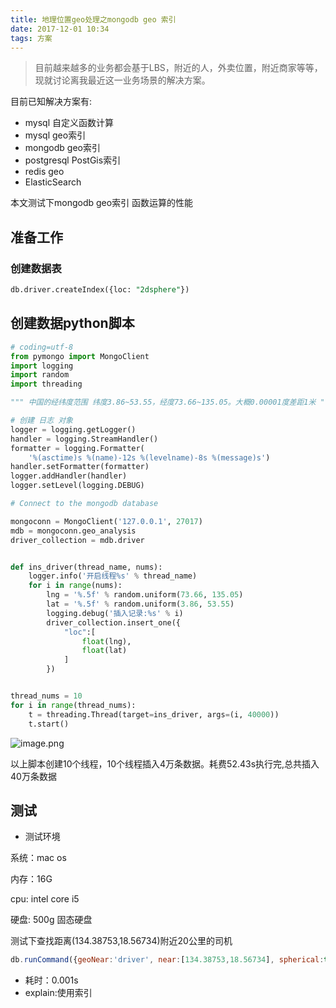 ```yaml
---
title: 地理位置geo处理之mongodb geo 索引
date: 2017-12-01 10:34
tags: 方案
---
```


> 目前越来越多的业务都会基于LBS，附近的人，外卖位置，附近商家等等，现就讨论离我最近这一业务场景的解决方案。

目前已知解决方案有:

- mysql 自定义函数计算
- mysql geo索引
- mongodb geo索引
- postgresql PostGis索引
- redis geo
- ElasticSearch

本文测试下mongodb geo索引 函数运算的性能

<!-- more -->

## 准备工作

### 创建数据表

```sql
db.driver.createIndex({loc: "2dsphere"})
```

## 创建数据python脚本

```python
# coding=utf-8
from pymongo import MongoClient
import logging
import random
import threading

""" 中国的经纬度范围 纬度3.86~53.55，经度73.66~135.05。大概0.00001度差距1米 """

# 创建 日志 对象
logger = logging.getLogger()
handler = logging.StreamHandler()
formatter = logging.Formatter(
    '%(asctime)s %(name)-12s %(levelname)-8s %(message)s')
handler.setFormatter(formatter)
logger.addHandler(handler)
logger.setLevel(logging.DEBUG)

# Connect to the mongodb database

mongoconn = MongoClient('127.0.0.1', 27017)
mdb = mongoconn.geo_analysis
driver_collection = mdb.driver


def ins_driver(thread_name, nums):
    logger.info('开启线程%s' % thread_name)
    for i in range(nums):
        lng = '%.5f' % random.uniform(73.66, 135.05)
        lat = '%.5f' % random.uniform(3.86, 53.55)
        logging.debug('插入记录:%s' % i)
        driver_collection.insert_one({
            "loc":[
                float(lng),
                float(lat)
            ]
        })


thread_nums = 10
for i in range(thread_nums):
    t = threading.Thread(target=ins_driver, args=(i, 40000))
    t.start()

```
![image.png](http://upload-images.jianshu.io/upload_images/4033700-dda526bdfcc5c759.png?imageMogr2/auto-orient/strip%7CimageView2/2/w/1240)



以上脚本创建10个线程，10个线程插入4万条数据。耗费52.43s执行完,总共插入40万条数据

## 测试

- 测试环境

系统：mac os

内存：16G

cpu: intel core i5

硬盘: 500g 固态硬盘

测试下查找距离(134.38753,18.56734)附近20公里的司机

```js
db.runCommand({geoNear:'driver', near:[134.38753,18.56734], spherical:true, maxDistance:20000/6378000, distanceMultiplier:6378000});
```
- 耗时：0.001s
- explain:使用索引



